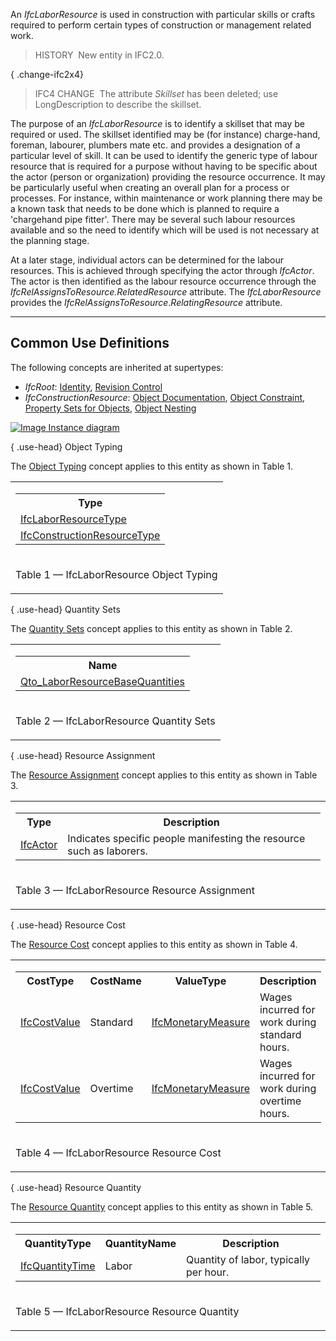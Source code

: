 ﻿An _IfcLaborResource_ is used in construction with particular skills or crafts required to perform certain types of construction or management related work.

> HISTORY&nbsp; New entity in IFC2.0.

{ .change-ifc2x4}
> IFC4 CHANGE&nbsp; The attribute _Skillset_ has been deleted; use LongDescription to describe the skillset.

The purpose of an _IfcLaborResource_ is to identify a skillset that may be required or used. The skillset identified may be (for instance) charge-hand, foreman, labourer, plumbers mate etc. and provides a designation of a particular level of skill. It can be used to identify the generic type of labour resource that is required for a purpose without having to be specific about the actor (person or organization) providing the resource occurrence. It may be particularly useful when creating an overall plan for a process or processes. For instance, within maintenance or work planning there may be a known task that needs to be done which is planned to require a 'chargehand pipe fitter'. There may be several such labour resources available and so the need to identify which will be used is not necessary at the planning stage.

At a later stage, individual actors can be determined for the labour resources. This is achieved through specifying the actor through _IfcActor_. The actor is then identified as the labour resource occurrence through the _IfcRelAssignsToResource.RelatedResource_ attribute. The _IfcLaborResource_ provides the _IfcRelAssignsToResource_._RelatingResource_ attribute.

___
## Common Use Definitions
The following concepts are inherited at supertypes:

* _IfcRoot_: [Identity](../../templates/identity.htm), [Revision Control](../../templates/revision-control.htm)
* _IfcConstructionResource_: [Object Documentation](../../templates/object-documentation.htm), [Object Constraint](../../templates/object-constraint.htm), [Property Sets for Objects](../../templates/property-sets-for-objects.htm), [Object Nesting](../../templates/object-nesting.htm)

[![Image](../../../img/diagram.png)&nbsp;Instance diagram](../../../annex/annex-d/common-use-definitions/ifclaborresource.htm)

{ .use-head}
Object Typing

The [Object Typing](../../templates/object-typing.htm) concept applies to this entity as shown in Table 1.

<table>
<tr><td>
<table class="gridtable">
<tr><th><b>Type</b></th></tr>
<tr><td><a href="../../ifcconstructionmgmtdomain/lexical/ifclaborresourcetype.htm">IfcLaborResourceType</a></td></tr>
<tr><td><a href="../../ifcconstructionmgmtdomain/lexical/ifcconstructionresourcetype.htm">IfcConstructionResourceType</a></td></tr>
</table>
</td></tr>
<tr><td><p class="table">Table 1 &mdash; IfcLaborResource Object Typing</p></td></tr></table>

  
  
{ .use-head}
Quantity Sets

The [Quantity Sets](../../templates/quantity-sets.htm) concept applies to this entity as shown in Table 2.

<table>
<tr><td>
<table class="gridtable">
<tr><th><b>Name</b></th></tr>
<tr><td><a href="../../qto/ifcconstructionmgmtdomain/Qto_LaborResourceBaseQuantities.xml">Qto_LaborResourceBaseQuantities</a></td></tr>
</table>
</td></tr>
<tr><td><p class="table">Table 2 &mdash; IfcLaborResource Quantity Sets</p></td></tr></table>

  
  
{ .use-head}
Resource Assignment

The [Resource Assignment](../../templates/resource-assignment.htm) concept applies to this entity as shown in Table 3.

<table>
<tr><td>
<table class="gridtable">
<tr><th><b>Type</b></th><th><b>Description</b></th></tr>
<tr><td><a href="../../ifckernel/lexical/ifcactor.htm">IfcActor</a></td><td>Indicates specific people manifesting the resource such as laborers.</td></tr>
</table>
</td></tr>
<tr><td><p class="table">Table 3 &mdash; IfcLaborResource Resource Assignment</p></td></tr></table>

  
  
{ .use-head}
Resource Cost

The [Resource Cost](../../templates/resource-cost.htm) concept applies to this entity as shown in Table 4.

<table>
<tr><td>
<table class="gridtable">
<tr><th><b>CostType</b></th><th><b>CostName</b></th><th><b>ValueType</b></th><th><b>Description</b></th></tr>
<tr><td><a href="../../ifccostresource/lexical/ifccostvalue.htm">IfcCostValue</a></td><td>Standard</td><td><a href="../../ifcmeasureresource/lexical/ifcmonetarymeasure.htm">IfcMonetaryMeasure</a></td><td>Wages incurred for work during standard hours.</td></tr>
<tr><td><a href="../../ifccostresource/lexical/ifccostvalue.htm">IfcCostValue</a></td><td>Overtime</td><td><a href="../../ifcmeasureresource/lexical/ifcmonetarymeasure.htm">IfcMonetaryMeasure</a></td><td>Wages incurred for work during overtime hours.</td></tr>
</table>
</td></tr>
<tr><td><p class="table">Table 4 &mdash; IfcLaborResource Resource Cost</p></td></tr></table>

  
  
{ .use-head}
Resource Quantity

The [Resource Quantity](../../templates/resource-quantity.htm) concept applies to this entity as shown in Table 5.

<table>
<tr><td>
<table class="gridtable">
<tr><th><b>QuantityType</b></th><th><b>QuantityName</b></th><th><b>Description</b></th></tr>
<tr><td><a href="../../ifcquantityresource/lexical/ifcquantitytime.htm">IfcQuantityTime</a></td><td>Labor</td><td>Quantity of labor, typically per hour.</td></tr>
</table>
</td></tr>
<tr><td><p class="table">Table 5 &mdash; IfcLaborResource Resource Quantity</p></td></tr></table>
